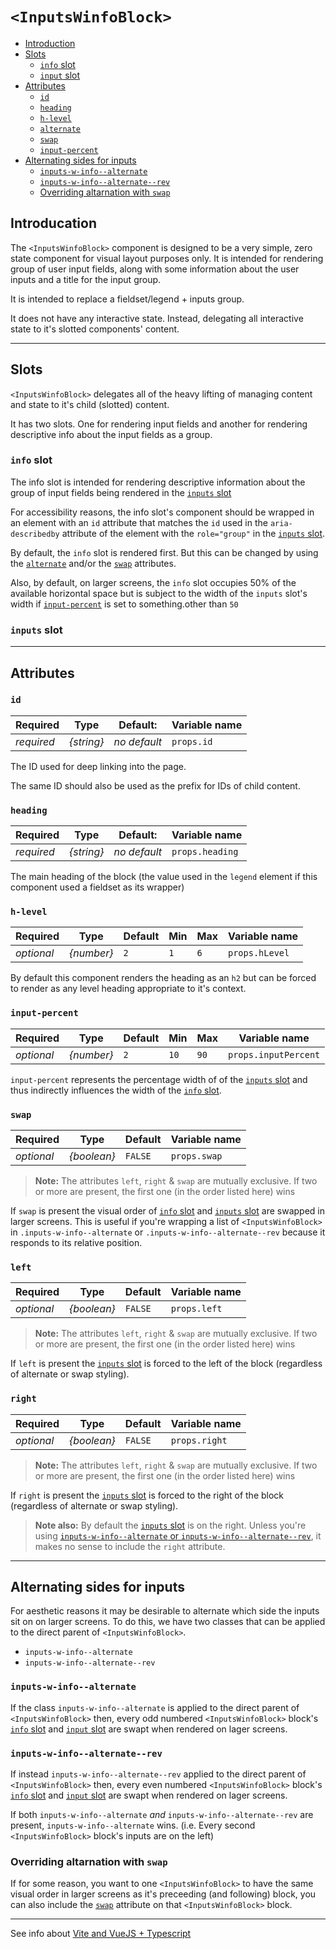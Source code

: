 # `<InputsWinfoBlock>`

* [Introduction](#introducation)
* [Slots](#slots)
  * [`info` slot](#info-slot)
  * [`input` slot](#inputs-slot)
* [Attributes](#attributes)
  * [`id`](#id)
  * [`heading`](#heading)
  * [`h-level`](#h-level)
  * [`alternate`](#alternate)
  * [`swap`](#swap)
  * [`input-percent`](#input-percent)
* [Alternating sides for inputs](#alternating-sides-for-inputs)
  * [`inputs-w-info--alternate`](#inputs-w-info--alternate)
  * [`inputs-w-info--alternate--rev`](#inputs-w-info--alternate--rev)
  * [Overriding altarnation with `swap`](#overriding-altarnation-with-swap)


## Introducation

The `<InputsWinfoBlock>` component is designed to be a very simple,
zero state component for visual layout purposes only. It is intended
for rendering group of user input fields, along with some information
about the user inputs and a title for the input group.

It is intended to replace a fieldset/legend + inputs group.

It does not have any interactive state. Instead, delegating all 
interactive state to it's slotted components' content.

---

## Slots

`<InputsWinfoBlock>` delegates all of the heavy lifting of managing 
content and state to it's child (slotted) content.

It has two slots. One for rendering input fields and another for rendering descriptive info about the input fields as a group.

### `info` slot

The info slot is intended for rendering descriptive information about 
the group of input fields being rendered in the [`inputs` slot](#inputs-slot)

For accessibility reasons, the info slot's component should be wrapped in an element with an `id` attribute that matches the `id` used in the `aria-describedby` attribute of the element with the `role="group"` in the [`inputs` slot](#inputs-slot).

By default, the `info` slot is rendered first. But this can be changed by using the [`alternate`](#alternate) and/or the [`swap`](#swap) attributes. 

Also, by default, on larger screens, the `info` slot occupies 50% of the available horizontal space but is subject to the width of the `inputs` slot's width if [`input-percent`](#input-percent) is set to something.other than `50`

### `inputs` slot

---
## Attributes

### `id`

|  Required  |    Type    |   Default:   | Variable name |
|------------|------------|--------------|---------------|
| _required_ | _{string}_ | _no default_ |  `props.id`   |

The ID used for deep linking into the page.

The same ID should also be used as the prefix for IDs of child content.

### `heading`

|  Required  |    Type    |   Default:   |  Variable name  |
|------------|------------|--------------|-----------------|
| _required_ | _{string}_ | _no default_ | `props.heading` |

The main heading of the block (the value used in the `legend` element 
if this component used a  fieldset as its wrapper)

### `h-level`

|  Required  |    Type    | Default | Min | Max | Variable name  |
|------------|------------|---------|-----|-----|----------------|
| _optional_ | _{number}_ |   `2`   | `1` | `6` | `props.hLevel` |

By default this component renders the heading as an `h2` but can be 
forced to render as any level heading appropriate to it's context.

### `input-percent`

|  Required  |    Type    | Default | Min  | Max  |    Variable name     |
|------------|------------|---------|------|------|----------------------|
| _optional_ | _{number}_ |   `2`   | `10` | `90` | `props.inputPercent` |

`input-percent` represents the percentage width of of the 
[`inputs` slot](#inputs-slot) and thus indirectly influences the 
width of the [`info` slot](#info-slot).

### `swap`

|  Required  |    Type     | Default | Variable name |
|------------|-------------|---------|---------------|
| _optional_ | _{boolean}_ | `FALSE` | `props.swap`  |

> __Note:__ The attributes `left`, `right` & `swap` are mutually 
>           exclusive. 
>           If two or more are present, the first one (in the order 
>           listed here) wins

If `swap` is present the visual order of [`info` slot](#info-slot) 
and [`inputs` slot](#inputs-slot) are swapped in larger screens. 
This is useful if you're wrapping a list of `<InputsWinfoBlock>` 
in `.inputs-w-info--alternate` or `.inputs-w-info--alternate--rev` 
because it responds to its relative position.

### `left`

|  Required  |    Type     | Default | Variable name |
|------------|-------------|---------|---------------|
| _optional_ | _{boolean}_ | `FALSE` | `props.left`  |

> __Note:__ The attributes `left`, `right` & `swap` are mutually 
>           exclusive. 
>           If two or more are present, the first one (in the order 
>           listed here) wins

If `left` is present the [`inputs` slot](#inputs-slot) is forced to 
the left of the block (regardless of alternate or swap styling).

### `right`

|  Required  |    Type     | Default | Variable name |
|------------|-------------|---------|---------------|
| _optional_ | _{boolean}_ | `FALSE` | `props.right` |

> __Note:__ The attributes `left`, `right` & `swap` are mutually 
>           exclusive. 
>           If two or more are present, the first one (in the order 
>           listed here) wins

If `right` is present the [`inputs` slot](#inputs-slot) is forced to 
the right of the block (regardless of alternate or swap styling).

> __Note also:__ By default the [`inputs` slot](#inputs-slot) is on 
>                the right. Unless you're using 
>               [`inputs-w-info--alternate` or `inputs-w-info--alternate--rev`](#alternating-sides-for-inputs), 
>               it makes no sense to include the `right` attribute.

---

## Alternating sides for inputs

For aesthetic reasons it may be desirable to alternate which side the inputs sit on on larger screens. To do this, we have two classes that can be applied to the direct parent of `<InputsWinfoBlock>`.

* `inputs-w-info--alternate`
* `inputs-w-info--alternate--rev`

### `inputs-w-info--alternate`

If the class `inputs-w-info--alternate` is applied to the direct 
parent of `<InputsWinfoBlock>` then, every odd numbered 
`<InputsWinfoBlock>` block's [`info` slot](#info-slot) and 
[`input` slot](#input-slot) are swapt when rendered on lager screens.

### `inputs-w-info--alternate--rev`

If instead `inputs-w-info--alternate--rev` applied to the direct 
parent of `<InputsWinfoBlock>` then, every even numbered 
`<InputsWinfoBlock>` block's [`info` slot](#info-slot) and 
[`input` slot](#input-slot) are swapt when rendered on lager screens.

If both `inputs-w-info--alternate` *and* `inputs-w-info--alternate--rev` 
are present, `inputs-w-info--alternate` wins. 
(i.e. Every second `<InputsWinfoBlock>` block's inputs are on the left)


### Overriding altarnation with `swap`

If for some reason, you want to one `<InputsWinfoBlock>` to have the
same visual order in larger screens as it's preceeding (and following)
block, you can also include the [`swap`](#swap) attribute on that
`<InputsWinfoBlock>` block.


---

See info about [Vite and VueJS + Typescript](README.vite.md)

